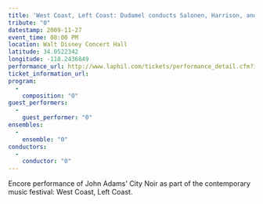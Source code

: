 ```yaml
---
title: 'West Coast, Left Coast: Dudamel conducts Salonen, Harrison, and Adams'
tribute: "0"
datestamp: 2009-11-27
event_time: 08:00 PM
location: Walt Disney Concert Hall
latitude: 34.0522342
longitude: -118.2436849
performance_url: http://www.laphil.com/tickets/performance_detail.cfm?id=4014
ticket_information_url: 
program: 
  -
    composition: "0"
guest_performers: 
  -
    guest_performer: "0"
ensembles: 
  -
    ensemble: "0"
conductors: 
  -
    conductor: "0"
---
```

Encore performance of John Adams' City Noir as part of the contemporary music festival: West Coast, Left Coast.